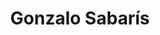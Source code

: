 ---
# Display name
title: Gonzalo Sabarís
slug: gonzalo-sabaris

# Full Name (for SEO)
first_name: Gonzalo  
last_name: Sabarís
weight: 202504

# Is this the primary user of the site?
superuser: false

# Role/position
role: Postdoc, now Postdoc at Botanical Institute of Barcelona (IBB-CSIC), Spain

# Organizations/Affiliations
organizations:
  - name: ''
    url: ''

# Short bio (displayed in user profile at end of posts)
bio: ''

interests: ''

education: ''

# Social/Academic Networking
# For available icons, see: https://docs.hugoblox.com/getting-started/page-builder/#icons
#   For an email link, use "fas" icon pack, "envelope" icon, and a link in the
#   form "mailto:your-email@example.com" or "#contact" for contact widget.
social:
  - icon: orcid
    icon_pack: ai
    link: https://orcid.org/0000-0002-7797-6824

# Link to a PDF of your resume/CV from the About widget.
# To enable, copy your resume/CV to `static/files/cv.pdf` and uncomment the lines below.
# - icon: cv
#   icon_pack: ai
#   link: files/cv.pdf

# Enter email to display Gravatar (if Gravatar enabled in Config)
email: ''

# Highlight the author in author lists? (true/false)
highlight_name: false

# Organizational groups that you belong to (for People widget)
#   Set this to `[]` or comment out if you are not using People widget.
user_groups:
  - Alumni
---